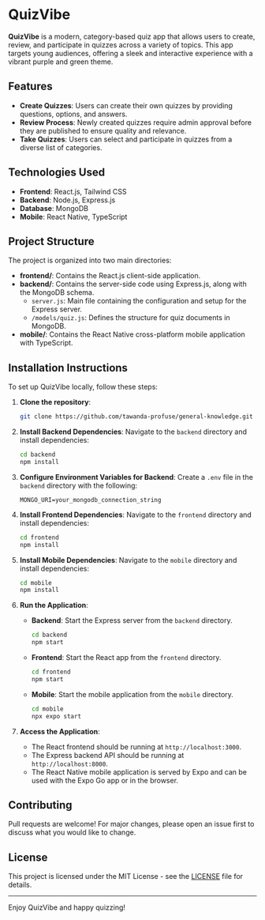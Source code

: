# QuizVibe

**QuizVibe** is a modern, category-based quiz app that allows users to create, review, and participate in quizzes across a variety of topics. This app targets young audiences, offering a sleek and interactive experience with a vibrant purple and green theme.

## Features

- **Create Quizzes**: Users can create their own quizzes by providing questions, options, and answers.
- **Review Process**: Newly created quizzes require admin approval before they are published to ensure quality and relevance.
- **Take Quizzes**: Users can select and participate in quizzes from a diverse list of categories.

## Technologies Used

- **Frontend**: React.js, Tailwind CSS
- **Backend**: Node.js, Express.js
- **Database**: MongoDB
- **Mobile**: React Native, TypeScript

## Project Structure

The project is organized into two main directories:

- **frontend/**: Contains the React.js client-side application.
- **backend/**: Contains the server-side code using Express.js, along with the MongoDB schema.
    - `server.js`: Main file containing the configuration and setup for the Express server.
    - `/models/quiz.js`: Defines the structure for quiz documents in MongoDB.
- **mobile/**: Contains the React Native cross-platform mobile application with TypeScript.

## Installation Instructions

To set up QuizVibe locally, follow these steps:

1. **Clone the repository**:
    ```bash
    git clone https://github.com/tawanda-profuse/general-knowledge.git
    ```

2. **Install Backend Dependencies**:
    Navigate to the `backend` directory and install dependencies:
    ```bash
    cd backend
    npm install
    ```

3. **Configure Environment Variables for Backend**:
    Create a `.env` file in the `backend` directory with the following:
    ```plaintext
    MONGO_URI=your_mongodb_connection_string
    ```

4. **Install Frontend Dependencies**:
    Navigate to the `frontend` directory and install dependencies:
    ```bash
    cd frontend
    npm install
    ```
5. **Install Mobile Dependencies**:
    Navigate to the `mobile` directory and install dependencies:
    ```bash
    cd mobile 
    npm install
    ```

6. **Run the Application**:

    - **Backend**: Start the Express server from the `backend` directory.
        ```bash
        cd backend
        npm start
        ```

    - **Frontend**: Start the React app from the `frontend` directory.
        ```bash
        cd frontend
        npm start
        ```
    - **Mobile**: Start the mobile application from the `mobile` directory.
      ```bash
      cd mobile
      npx expo start
      ```

6. **Access the Application**:
    - The React frontend should be running at `http://localhost:3000`.
    - The Express backend API should be running at `http://localhost:8000`.
    - The React Native mobile application is served by Expo and can be used with the Expo Go app or in the browser.

## Contributing

Pull requests are welcome! For major changes, please open an issue first to discuss what you would like to change.

## License

This project is licensed under the MIT License - see the [LICENSE](LICENSE) file for details.

---

Enjoy QuizVibe and happy quizzing!
